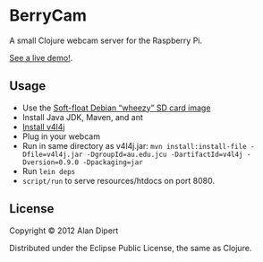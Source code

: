 # BerryCam

A small Clojure webcam server for the Raspberry Pi.

[See a live demo!](http://pi.tailrecursion.com/).

## Usage

* Use the [Soft-float Debian “wheezy” SD card image](http://www.raspberrypi.org/downloads)
* Install Java JDK, Maven, and ant
* [Install v4l4j](http://code.google.com/p/v4l4j/wiki/GettingStartedOnRPi)
* Plug in your webcam
* Run in same directory as v4l4j.jar: `mvn install:install-file -Dfile=v4l4j.jar -DgroupId=au.edu.jcu -DartifactId=v4l4j -Dversion=0.9.0 -Dpackaging=jar`
* Run `lein deps`
* `script/run` to serve resources/htdocs on port 8080.

## License

Copyright © 2012 Alan Dipert

Distributed under the Eclipse Public License, the same as Clojure.
